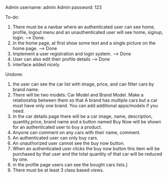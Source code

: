 Admin username: admin
Admin password: 123

To-do:
1. There must be a navbar where an authenticated user can see home, profile, logout menu and an unauthenticated user will see home, signup, login. --> Done.
2. In the home page, at first show some text and a single picture on the home page. --> Done
3. Implement a user registration and login system. --> Done
4. User can also edit their profile details --> Done
5. interface added nicely.


Undone:
1. the user can see the car list with image, price, and can filter cars by brand name. 
2. There will be two models: Car Model and Brand Model. Make a relationship between them so that A brand has multiple cars but a car must have only one brand. You can add additional apps/models if you need.
3. In the car details page there will be a car image, name, description, quantity,price, brand name and a button named Buy Now will be shown for an authenticated user to buy a product.
4. Anyone can comment on any cars with their name, comment.  
5. An authenticated user can only buy cars. 
6. An unauthorized user cannot see the buy now button.
7. When an authenticated user clicks the buy now button this item will be purchased by that user and the total quantity of that car will be reduced by one.
8. in the profile page users can see the bought cars lists.]
9. There must be at least 3 class based views.


